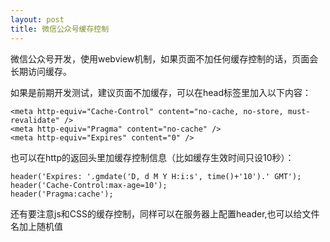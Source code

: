 ```yaml
---
layout: post
title: 微信公众号缓存控制
---
```


微信公众号开发，使用webview机制，如果页面不加任何缓存控制的话，页面会长期访问缓存。

如果是前期开发测试，建议页面不加缓存，可以在head标签里加入以下内容：

    <meta http-equiv="Cache-Control" content="no-cache, no-store, must-revalidate" />
    <meta http-equiv="Pragma" content="no-cache" />
    <meta http-equiv="Expires" content="0" />


也可以在http的返回头里加缓存控制信息（比如缓存生效时间只设10秒）：

    header('Expires: '.gmdate('D, d M Y H:i:s', time()+'10').' GMT');
    header('Cache-Control:max-age=10');
    header('Pragma:cache');

还有要注意js和CSS的缓存控制，同样可以在服务器上配置header,也可以给文件名加上随机值